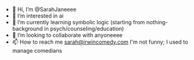 - 👋 Hi, I’m @SarahJaneeee
- 👀 I’m interested in ai
- 🌱 I’m currently learning symbolic logic (starting from nothing- background in psych/counseling/education)
- 💞️ I’m looking to collaborate with anyoneeee
- 📫 How to reach me sarah@irwincomedy.com I'm not funny; I used to manage comedians

<!---
SarahJaneeee/SarahJaneeee is a ✨ special ✨ repository because its `README.md` (this file) appears on your GitHub profile.
You can click the Preview link to take a look at your changes.
--->
